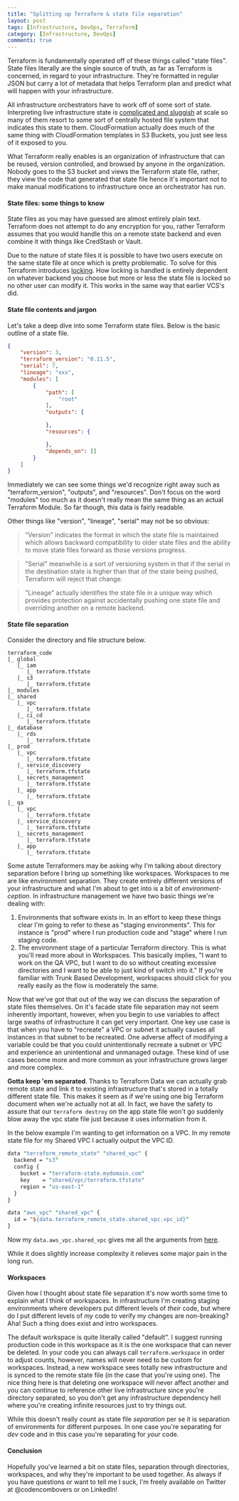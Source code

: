 ```yaml
---
title: "Splitting up Terraform & state file separation"
layout: post
tags: [Infrastructure, DevOps, Terraform]
category: [Infrastructure, DevOps]
comments: true
---
```


Terraform is fundamentally operated off of these things called "state files". State files literally are the single source of truth, as far as Terraform is concerned, in regard to your infrastructure. They're formatted in regular JSON but carry a lot of metadata that helps Terraform plan and predict what will happen with your infrastructure.

All infrastructure orchestrators have to work off of some sort of state. Interpreting live infrastructure state is [complicated and sluggish](https://github.com/hashicorp/terraform/issues/10474) at scale so many of them resort to some sort of centrally hosted file system that indicates this state to them. CloudFormation actually does much of the same thing with CloudFormation templates in S3 Buckets, you just see less of it exposed to you.

What Terraform really enables is an organization of infrastructure that can be reused, version controlled, and browsed by anyone in the organization. Nobody goes to the S3 bucket and views the Terraform state file, rather, they view the code that generated that state file hence it's important not to make manual modifications to infrastructure once an orchestrator has run.

<!--more-->

#### State files: some things to know

State files as you may have guessed are almost entirely plain text. Terraform does not attempt to do any encryption for you, rather Terraform assumes that you would handle this on a remote state backend and even combine it with things like CredStash or Vault.

Due to the nature of state files it is possible to have two users execute on the same state file at once which is pretty problematic. To solve for this Terraform introduces [locking](https://www.terraform.io/docs/state/locking.html). How locking is handled is entirely dependent on whatever backend you choose but more or less the state file is locked so no other user can modify it. This works in the same way that earlier VCS's did.



#### State file contents and jargon

Let's take a deep dive into some Terraform state files. Below is the basic outline of a state file.

```json
{
    "version": 3,
    "terraform_version": "0.11.5",
    "serial": 7,
    "lineage": "xxx",
    "modules": [
        {
            "path": [
                "root"
            ],
            "outputs": {

            },
            "resources": {

            },
            "depends_on": []
        }
    ]
}
```

Immediately we can see some things we'd recognize right away such as "terraform_version", "outputs", and "resources". Don't focus on the word "modules" too much as it doesn't really mean the same thing as an actual Terraform Module. So far though, this data is fairly readable.

Other things like "version", "lineage", "serial" may not be so obvious:

> "Version" indicates the format in which the state file is maintained which allows backward compatibility to older state files and the ability to move state files forward as those versions progress.

> "Serial" meanwhile is a sort of versioning system in that if the serial in the destination state is higher than that of the state being pushed, Terraform will reject that change.

> "Lineage" actually identifies the state file in a unique way which provides protection against accidentally pushing one state file and overriding another on a remote backend.

#### State file separation

Consider the directory and file structure below.

```
terraform_code
|_ global
   |_ iam
      |_ terraform.tfstate
   |_ s3
      |_ terraform.tfstate
|_ modules
|_ shared
   |_ vpc
      |_ terraform.tfstate
   |_ ci_cd
      |_ terraform.tfstate
|_ database
   |_ rds
      |_ terraform.tfstate
|_ prod
   |_ vpc
      |_ terraform.tfstate
   |_ service_discovery
      |_ terraform.tfstate
   |_ secrets_management
      |_ terraform.tfstate
   |_ app
      |_ terraform.tfstate
|_ qa
   |_ vpc
      |_ terraform.tfstate
   |_ service_discovery
      |_ terraform.tfstate
   |_ secrets_management
      |_ terraform.tfstate
   |_ app
      |_ terraform.tfstate
```

Some astute Terraformers may be asking why I'm talking about directory separation before I bring up something like workspaces. Workspaces to me are like environment separation. They create entirely different versions of your infrastructure and what I'm about to get into is a bit of *environment-ception*. In infrastructure management we have two basic things we're dealing with:

1. Environments that software exists in. In an effort to keep these things clear I'm going to refer to these as "staging environments". This for instance is "prod" where I run production code and "stage" where I run staging code.
2. The environment stage of a particular Terraform directory. This is what you'll read more about in Workspaces. This basically implies, "I want to work on the QA VPC, but I want to do so without creating excessive directories and I want to be able to just kind of switch into it." If you're familiar with Trunk Based Development, workspaces should click for you really easily as the flow is moderately the same.

Now that we've got that out of the way we can discuss the separation of state files themselves. On it's facade state file separation may not seem inherently important, however, when you begin to use variables to affect large swaths of infrastructure it can get very important. One key use case is that when you have to "recreate" a VPC or subnet it actually causes all instances in that subnet to be recreated. One adverse affect of modifying a variable could be that you could unintentionally recreate a subnet or VPC and experience an unintentional and unmanaged outage. These kind of use cases become more and more common as your infrastructure grows larger and more complex.

**Gotta keep 'em separated**. Thanks to Terraform Data we can actually grab remote state and link it to existing infrastructure that's stored in a totally different state file. This makes it seem as if we're using one big Terraform document when we're actually not at all. In fact, we have the safety to assure that our `terraform destroy` on the app state file won't go suddenly blow away the vpc state file just because it uses information from it.

In the below example I'm wanting to get information on a VPC. In my remote state file for my Shared VPC I actually output the VPC ID.

```perl
data "terraform_remote_state" "shared_vpc" {
  backend = "s3"
  config {
    bucket = "terraform-state.mydomain.com"
    key    = "shared/vpc/terraform.tfstate"
    region = "us-east-1"
  }
}

data "aws_vpc" "shared_vpc" {
  id = "${data.terraform_remote_state.shared_vpc.vpc_id}"
}
```

Now my `data.aws_vpc.shared_vpc` gives me all the arguments from [here](https://www.terraform.io/docs/providers/aws/d/vpc.html).

While it does slightly increase complexity it relieves some major pain in the long run.

#### Workspaces

Given how I thought about state file separation it's now worth some time to explain what I think of workspaces. In infrastructure I'm creating staging environments where developers put different levels of *their* code, but where do I put different levels of *my* code to verify my changes are non-breaking? Aha! Such a thing does exist and intro workspaces.

The default workspace is quite literally called "default". I suggest running production code in this workspace as it is the one workspace that can never be deleted. In your code you can always call `terraform.workspace` in order to adjust counts, however, names will never need to be custom for workspaces. Instead, a new workspace sees totally new infrastructure and is synced to the remote state file (in the case that you're using one). The nice thing here is that deleting one workspace will never affect another and you can continue to reference other live infrastructure since you're directory separated, so you don't get any infrastructure dependency hell where you're creating infinite resources just to try things out.

While this doesn't really count as state file *separation* per se it is separation of environments for different purposes. In one case you're separating for *dev* code and in this case you're separating for *your* code.

#### Conclusion

Hopefully you've learned a bit on state files, separation through directories, workspaces, and why they're important to be used together. As always if you have questions or want to tell me I suck, I'm freely available on Twitter at @codencombovers or on LinkedIn!
